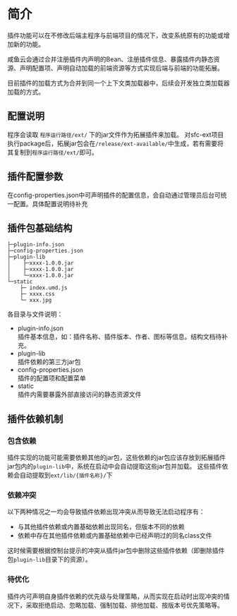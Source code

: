 # 简介

插件功能可以在不修改后端主程序与前端项目的情况下，改变系统原有的功能或增加新的功能。

咸鱼云会通过合并注册插件内声明的Bean、注册插件信息、暴露插件内静态资源、声明配置项、声明自动加载的前端资源等方式实现后端与前端的功能拓展。

目前插件的加载方式为合并到同一个上下文类加载器中，后续会开发独立类加载器加载的方式。


## 配置说明

程序会读取 `程序运行路径/ext/` 下的jar文件作为拓展插件来加载。
对sfc-ext项目执行package后，拓展jar包会在`/release/ext-available/`中生成，若有需要将其复制到`程序运行路径/ext/`即可。

## 插件配置参数

在config-properties.json中可声明插件的配置信息，会自动通过管理员后台可统一配置。具体配置说明待补充

## 插件包基础结构
```
├─plugin-info.json
├─config-properties.json
├─plugin-lib
│    ├─xxxx-1.0.0.jar
│    ├─xxxx-1.0.0.jar
│    └─xxxx-1.0.0.jar
└─static
    ├─ index.umd.js
    ├─ xxxx.css
    └─ xxx.jpg
```

各目录与文件说明：

- plugin-info.json  
    插件基本信息，如：插件名称、插件版本、作者、图标等信息。结构文档待补充。
- plugin-lib  
    插件依赖的第三方jar包
- config-properties.json  
    插件的配置项和配置菜单
- static  
    插件内需要暴露外部直接访问的静态资源文件

## 插件依赖机制

### 包含依赖
插件实现的功能可能需要依赖其他的jar包，这些依赖的jar包应该存放到拓展插件jar包内的`plugin-lib`中，系统在启动中会自动提取这些jar包并加载。
这些插件依赖会自动提取到`ext/lib/{插件名称}/`下

### 依赖冲突

以下两种情况之一均会导致插件依赖出现冲突从而导致无法启动程序有：

- 与其他插件依赖或内置基础依赖出现同名，但版本不同的依赖
- 依赖中存在其他插件依赖或内置基础依赖中已经声明过的同名class文件

这时候需要根据控制台提示的冲突从插件jar包中删除这些插件依赖（即删除插件包`plugin-lib`目录下的资源）。

### 待优化

插件内可声明自身插件依赖的优先级与处理策略，从而实现在启动时出现冲突的情况下，采取拒绝启动、忽略加载、强制加载、排他加载、按版本号优先策略等。


